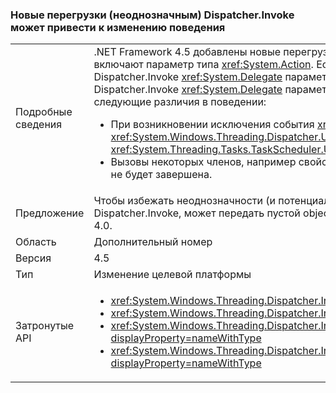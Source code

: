 ### <a name="new-ambiguous-dispatcherinvoke-overloads-could-result-in-different-behavior"></a>Новые перегрузки (неоднозначным) Dispatcher.Invoke может привести к изменению поведения

|   |   |
|---|---|
|Подробные сведения|.NET Framework 4.5 добавлены новые перегрузки для <xref:System.Windows.Threading.Dispatcher.Invoke%2A?displayProperty=nameWithType> , включают параметр типа <xref:System.Action>. Если существующий код перекомпилируется, компиляторы могут разрешить вызовы к методам Dispatcher.Invoke <xref:System.Delegate> параметра, как вызовы методов Dispatcher.Invoke с <xref:System.Action> параметра. Если вызов перегрузки Dispatcher.Invoke <xref:System.Delegate> параметр разрешается как вызов перегрузки Dispatcher.Invoke <xref:System.Action> параметра, возможны следующие различия в поведении:<ul><li>При возникновении исключения события <xref:System.Windows.Threading.Dispatcher.UnhandledExceptionFilter> и <xref:System.Windows.Threading.Dispatcher.UnhandledException> не вызываются. Вместо этого исключения обрабатываются событием <xref:System.Threading.Tasks.TaskScheduler.UnobservedTaskException?displayProperty=name>.</li><li>Вызовы некоторых членов, например свойства <xref:System.Windows.Threading.DispatcherOperation.Result>, блокируются до тех пор, пока операция не будет завершена.</li></ul>|
|Предложение|Чтобы избежать неоднозначности (и потенциальных различий в обработке исключений и поведениях блокировки), код, вызывающий Dispatcher.Invoke, может передать пустой object[] как второй параметр в вызов Invoke, чтобы гарантировать разрешение перегрузки метода .NET 4.0.|
|Область|Дополнительный номер|
|Версия|4.5|
|Тип|Изменение целевой платформы|
|Затронутые API|<ul><li><xref:System.Windows.Threading.Dispatcher.Invoke(System.Delegate,System.Object[])?displayProperty=nameWithType></li><li><xref:System.Windows.Threading.Dispatcher.Invoke(System.Delegate,System.TimeSpan,System.Object[])?displayProperty=nameWithType></li><li><xref:System.Windows.Threading.Dispatcher.Invoke(System.Delegate,System.TimeSpan,System.Windows.Threading.DispatcherPriority,System.Object[])?displayProperty=nameWithType></li><li><xref:System.Windows.Threading.Dispatcher.Invoke(System.Delegate,System.Windows.Threading.DispatcherPriority,System.Object[])?displayProperty=nameWithType></li></ul>|

